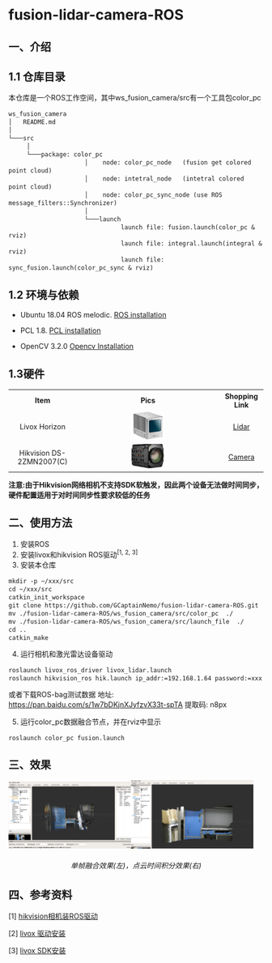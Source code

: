 # fusion-lidar-camera-ROS
## 一、介绍
## 1.1 仓库目录

本仓库是一个ROS工作空间，其中ws_fusion_camera/src有一个工具包color_pc

```
ws_fusion_camera
│   README.md
│   
└───src
     │
     └───package: color_pc
                     │    node: color_pc_node   (fusion get colored point cloud)
                     │    node: intetral_node   (intetral colored point cloud)
                     │    node: color_pc_sync_node (use ROS message_filters::Synchronizer)
                     │
                     └───launch
                               launch file: fusion.launch(color_pc & rviz)
                               launch file: integral.launch(integral & rviz)
                               launch file: sync_fusion.launch(color_pc_sync & rviz)
```



## 1.2 环境与依赖

* Ubuntu 18.04 ROS melodic. [ROS installation](http://wiki.ros.org/ROS/Installation)

* PCL 1.8. [PCL installation](https://pointclouds.org/downloads/#linux)

* OpenCV 3.2.0 [Opencv Installation](http://opencv.org)

  

## 1.3硬件

<table >
    	<tr>
            	<th align="center" valign="middle">Item</th>
            	<th align="center" valign="middle">Pics</th>
            	<th align="center" valign="middle">Shopping Link</th>
        </tr>
    	<tr>
    	    	<td align="center" valign="middle">Livox Horizon</td>
        		<td align="center" valign="middle"><img src="./result/lidar.png" width=25% /></td>
        		<td align="center" valign="middle">  <a href ="https://www.livoxtech.com/horizon"> Lidar </a> 		    		</td>
    	</tr>
    	<tr>
          	 	 <td align="center" valign="middle">Hikvision DS-2ZMN2007(C)</td>
    	    	<td align="center" valign="middle"><img src="./result/camera.png"  width=25%></td>
            	<td align="center" valign="middle">  
                    <a 	href="http://steven1210.51sole.com/companynewsdetail_129276267.htm"> Camera </a> 		    		</td>
    	</tr>
</table>

**注意:由于Hikvision网络相机不支持SDK软触发，因此两个设备无法做时间同步，硬件配置适用于对时间同步性要求较低的任务**



## 二、使用方法
1. 安装ROS
2. 安装livox和hikvision ROS驱动<sup>[1, 2, 3]</sup>
3. 安装本仓库
```
mkdir -p ~/xxx/src
cd ~/xxx/src
catkin_init_workspace
git clone https://github.com/GCaptainNemo/fusion-lidar-camera-ROS.git
mv ./fusion-lidar-camera-ROS/ws_fusion_camera/src/color_pc  ./
mv ./fusion-lidar-camera-ROS/ws_fusion_camera/src/launch_file  ./
cd ..
catkin_make

```
4. 运行相机和激光雷达设备驱动
```
roslaunch livox_ros_driver livox_lidar.launch
roslaunch hikvision_ros hik.launch ip_addr:=192.168.1.64 password:=xxx

```

或者下载ROS-bag测试数据
地址: https://pan.baidu.com/s/1w7bDKjnXJyfzvX33t-spTA
提取码: n8px

5. 运行color_pc数据融合节点，并在rviz中显示
```
roslaunch color_pc fusion.launch
```

## 三、效果
<img src="./result/result.png"  border=0 width=48%><img src="./result/integral.png" border=0 width=48%>

<h6 align="center">单帧融合效果(左)，点云时间积分效果(右)</h6>






## 四、参考资料

[1] [hikvision相机装ROS驱动](https://blog.csdn.net/qq_37534947/article/details/116432115)

[2] [livox 驱动安装](https://github.com/Livox-SDK/livox_ros_driver)

[3] [livox SDK安装](https://github.com/Livox-SDK/Livox-SDK)



